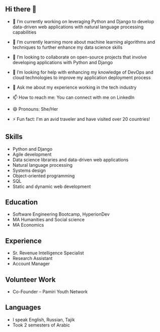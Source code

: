 ## Hi there 👋

<!--
**sabrinisso/sabrinisso** is a ✨ _special_ ✨ repository because its `README.md` (this file) appears on your GitHub profile.
-->

- 🔭 I’m currently working on leveraging Python and Django to develop data-driven web applications with natural language processing capabilities

- 🌱 I’m currently learning more about machine learning algorithms and techniques to further enhance my data science skills

- 👯 I’m looking to collaborate on open-source projects that involve developing applications with Python and Django

- 🤔 I’m looking for help with enhancing my knowledge of DevOps and cloud technologies to improve my application deployment process

- 💬 Ask me about my experience working in the tech industry

- 📫 How to reach me: You can connect with me on LinkedIn

- 😄 Pronouns: She/Her

- ⚡ Fun fact: I'm an avid traveler and have visited over 20 countries!


## Skills
- Python and Django
- Agile development
- Data science libraries and data-driven web applications
- Natural language processing
- Systems design
- Object-oriented programming
- SQL
- Static and dynamic web development

## Education
- Software Engineering Bootcamp, HyperionDev
- MA Humanities and Social science
- MA Economics

## Experience
- Sr. Revenue Intelligence Specialist
- Research Assistant
- Account Manager

## Volunteer Work
- Co-Founder – Pamiri Youth Network

## Languages
- I speak English, Russian, Tajik
- Took 2 semesters of Arabic


